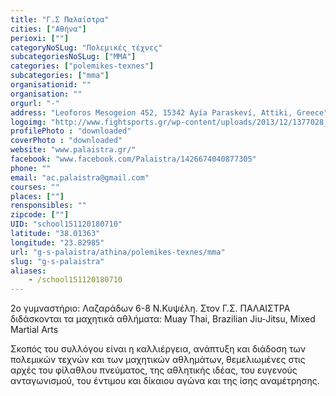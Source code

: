 ```yaml
---
title: "Γ.Σ Παλαίστρα"
cities: ["Αθήνα"]
perioxi: [""]
categoryNoSLug: "Πολεμικές τέχνες"
subcategoriesNoSLug: ["MMA"]
categories: ["polemikes-texnes"]
subcategories: ["mma"]
organisationid: ""
organisation: ""
orgurl: "-"
address: "Leoforos Mesogeion 452, 15342 Ayía Paraskeví, Attiki, Greece"
logoimg: "http://www.fightsports.gr/wp-content/uploads/2013/12/1377028_1428733147338061_2093388328_a.jpg"
profilePhoto : "downloaded"
coverPhoto : "downloaded"
website: "www.palaistra.gr/"
facebook: "www.facebook.com/Palaistra/1426674040877305"
phone: ""
email: "ac.palaistra@gmail.com"
courses: ""
places: [""]
rensponsibles: ""
zipcode: [""]
UID: "school151120180710"
latitude: "38.01363"
longitude: "23.82985"
url: "g-s-palaistra/athina/polemikes-texnes/mma"
slug: "g-s-palaistra"
aliases:
    - /school151120180710
---
```



2ο γυμναστήριο: Λαζαράδων 6-8 Ν.Κυψέλη. Στον Γ.Σ. ΠΑΛΑΙΣΤΡΑ διδάσκονται τα μαχητικά αθλήματα: Muay Thai, Brazilian Jiu-Jitsu, Mixed Martial Arts

Σκοπός του συλλόγου είναι η καλλιέργεια, ανάπτυξη και διάδοση των πολεμικών τεχνών και των μαχητικών αθλημάτων, θεμελιωμένες στις αρχές του φίλαθλου πνεύματος, της αθλητικής ιδέας, του ευγενούς ανταγωνισμού, του έντιμου και δίκαιου αγώνα και της ίσης αναμέτρησης.